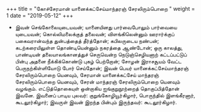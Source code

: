 ﻿+++
title = "கோச்சேரமான் யானைக்கட்சேய்மாந்தரஞ் சேரலிரும்பொறை  "
weight = 1
date = "2019-05-12"
+++


-  இவன் செங்கோலையுடையவன்; யானையினது பார்வைபோலும் பார்வையை யுடையவன்; கொல்லிமலைக்குத் தலைவன்; விளங்கிலென்னும் ஊரார்க்குப் பகைவரான்வந்த துன்பத்தைத் தீர்த்தோன்; கபிலருடைய நண்பன்; கடற்கரையிலுள்ள தொண்டியென்னும் நகரத்தை ஆண்டோன்; ஒரு காலத்து, பாண்டியன் தலையாலங்கானத்துச் செருவென்ற நெடுஞ்செழியனாற் கட்டப்பட்டுப் பின்பு அதனை நீக்கிக்கொண்டு புகழ் பெற்றோன்; சோழன் இராசசூயம் வேட்ட பெருநற்கிள்ளியோடு போர் செய்தோன்; இவன் பெயர் யானைக்கட்சேய்மாந்தரஞ் சேரலிரும்பொறை யெனவும், சேரமான் யானைக்கட்சேய் மாந்தரஞ் சேரலிரும்பொறை யெனவும், சேரன் மாந்தரஞ் சேரலிரும்பொறை யெனவும் வழங்கும். எட்டுத்தொகையுள் ஒன்றாகிய ஐங்குறுநூற்றைத் தொகுப்பித்தோன் இவனே. இவனைப் பாடிய புலவர்: குறுங்கோழியூர்கிழார், பொருந்தில் இளங்கீரனார், கூடலூர்கிழார்; இவருள் இவன் இறந்த பின்பும் இருந்தவர்: கூடலூர்கிழார். 
  
